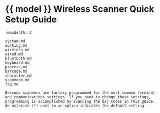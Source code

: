 # {{ model }} Wireless Scanner Quick Setup Guide
```{toctree}
:maxdepth: 2

system.md
working.md
wireless.md
wired.md
bluetooth.md
keyboard.md
process.md
barcode.md
character.md
scanmode.md
faq.md

```

```{note}
Barcode scanners are factory programmed for the most common terminal and communications settings. If you need to change these settings, programming is accomplished by scanning the bar codes in this guide. An asterisk (*) next to an option indicates the default setting.
```